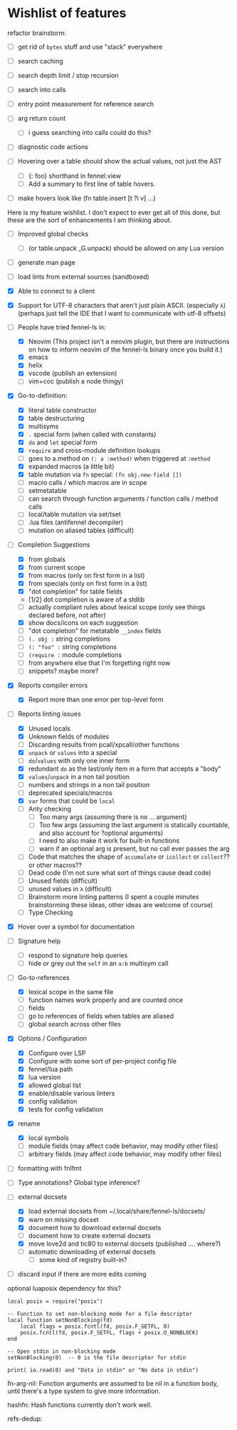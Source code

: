 # Wishlist of features

refactor brainstorm:
- [ ] get rid of `bytes` stuff and use "stack" everywhere
- [ ] search caching
- [ ] search depth limit / stop recursion
- [ ] search into calls

- [ ] entry point measurement for reference search

- [ ] arg return count
  - [ ] i guess searching into calls could do this?

- [ ] diagnostic code actions

- [ ] Hovering over a table should show the actual values, not just the AST
  - [ ] {: foo} shorthand in fennel.view
  - [ ] Add a summary to first line of table hovers.

- [ ] make hovers look like (fn table.insert [t ?i v] ...)

Here is my feature wishlist. I don't expect to ever get all of this
done, but these are the sort of enhancements I am thinking about.

- [ ] Improved global checks
    - [ ] (or table.unpack _G.unpack) should be allowed on any Lua version
- [ ] generate man page
- [ ] load lints from external sources (sandboxed)
- [X] Able to connect to a client
- [X] Support for UTF-8 characters that aren't just plain ASCII. (especially `λ`) (perhaps just tell the IDE that I want to communicate with utf-8 offsets)
- [ ] People have tried fennel-ls in:
    - [X] Neovim (This project isn't a neovim plugin, but there are instructions on how to inform neovim of the fennel-ls binary once you build it.)
    - [X] emacs
    - [X] helix
    - [X] vscode (publish an extension)
    - [ ] vim+coc (publish a node thingy)
- [x] Go-to-definition:
    - [X] literal table constructor
    - [X] table destructuring
    - [X] multisyms
    - [X] `.` special form (when called with constants)
    - [X] `do` and `let` special form
    - [X] `require` and cross-module definition lookups
    - [ ] goes to a.method on `(: a :method)` when triggered at `:method`
    - [X] expanded macros (a little bit)
    - [X] table mutation via `fn` special: `(fn obj.new-field [])`
    - [ ] macro calls / which macros are in scope
    - [ ] setmetatable
    - [ ] can search through function arguments / function calls / method calls
    - [ ] local/table mutation via set/tset
    - [ ] .lua files (antifennel decompiler)
    - [ ] mutation on aliased tables (difficult)
- [ ] Completion Suggestions
    - [X] from globals
    - [X] from current scope
    - [X] from macros (only on first form in a list)
    - [X] from specials (only on first form in a list)
    - [X] "dot completion" for table fields
    - [1/2] dot completion is aware of a stdlib
    - [ ] actually compliant rules about lexical scope (only see things declared before, not after)
    - [x] show docs/icons on each suggestion
    - [ ] "dot completion" for metatable `__index` fields
    - [ ] `(. obj :` string completions
    - [ ] `(: "foo" :` string completions
    - [ ] `(require :` module completions
    - [ ] from anywhere else that I'm forgetting right now
    - [ ] snippets? maybe more?
- [X] Reports compiler errors
    - [X] Report more than one error per top-level form
- [ ] Reports linting issues
    - [X] Unused locals
    - [X] Unknown fields of modules
    - [ ] Discarding results from pcall/xpcall/other functions
    - [X] `unpack` or `values` into a special
    - [ ] `do`/`values` with only one inner form
    - [X] redundant `do` as the last/only item in a form that accepts a "body"
    - [X] `values`/`unpack` in a non tail position
    - [ ] numbers and strings in a non tail position
    - [ ] deprecated specials/macros
    - [X] `var` forms that could be `local`
    - [ ] Arity checking
      - [ ] Too many args (assuming there is no ... argument)
      - [ ] Too few args (assuming the last argument is statically countable, and also account for ?optional arguments)
      - [ ] I need to also make it work for built-in functions
      - [ ] warn if an optional arg is present, but no call ever passes the arg
    - [ ] Code that matches the shape of `accumulate` or `icollect` or `collect`?? or other macros??
    - [ ] Dead code (I'm not sure what sort of things cause dead code)
    - [ ] Unused fields (difficult)
    - [ ] unused values in `λ` (difficult)
    - [ ] Brainstorm more linting patterns (I spent a couple minutes brainstorming these ideas, other ideas are welcome of course)
    - [ ] Type Checking
- [X] Hover over a symbol for documentation



- [ ] Signature help
    - [ ] respond to signature help queries
    - [ ] hide or grey out the `self` in an `a:b` multisym call
- [ ] Go-to-references
    - [x] lexical scope in the same file
    - [ ] function names work properly and are counted once
    - [ ] fields
    - [ ] go to references of fields when tables are aliased
    - [ ] global search across other files
- [X] Options / Configuration
    - [X] Configure over LSP
    - [X] Configure with some sort of per-project config file
    - [X] fennel/lua path
    - [X] lua version
    - [X] allowed global list
    - [X] enable/disable various linters
    - [X] config validation
    - [X] tests for config validation
- [X] rename
    - [X] local symbols
    - [ ] module fields (may affect code behavior, may modify other files)
    - [ ] arbitrary fields (may affect code behavior, may modify other files)
- [ ] formatting with fnlfmt
- [ ] Type annotations? Global type inference?

- [ ] external docsets
    - [X] load external docsets from ~/.local/share/fennel-ls/docsets/
    - [X] warn on missing docset
    - [X] document how to download external docsets
    - [ ] document how to create external docsets
    - [X] move love2d and tic80 to external docsets (published .... where?)
    - [ ] automatic downloading of external docsets
        - [ ] some kind of registry built-in?

- [ ] discard input if there are more edits coming

optional luaposix dependency for this?

```
local posix = require("posix")

-- Function to set non-blocking mode for a file descriptor
local function setNonBlocking(fd)
    local flags = posix.fcntl(fd, posix.F_GETFL, 0)
    posix.fcntl(fd, posix.F_SETFL, flags + posix.O_NONBLOCK)
end

-- Open stdin in non-blocking mode
setNonBlocking(0)  -- 0 is the file descriptor for stdin

print( io.read(0) and "Data in stdin" or "No data in stdin")
```

fn-arg-nil: Function arguments are assumed to be nil in a function body, until there's a type system to give more information.

hashfn: Hash functions currently don't work well.

refs-dedup: 

